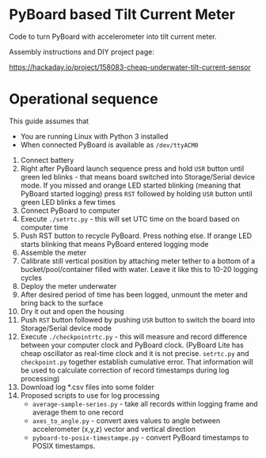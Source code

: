 # PyBoard based Tilt Current Meter
Code to turn PyBoard with accelerometer into tilt current meter.

Assembly instructions and DIY project page: 

https://hackaday.io/project/158083-cheap-underwater-tilt-current-sensor

# Operational sequence
This guide assumes that
* You are running Linux with Python 3 installed
* When connected PyBoard is available as `/dev/ttyACM0`

1. Connect battery
2. Right after PyBoard launch sequence press and hold `USR` button until green 
led blinks - that means board switched into Storage/Serial device mode. If you missed
and orange LED started blinking (meaning that PyBoard started logging) press `RST` followed
by holding `USR` button until green LED blinks a few times
3. Connect PyBoard to computer
4. Execute `./setrtc.py` - this will set UTC time on the board based on computer time
5. Push RST button to recycle PyBoard. Press nothing else. If orange LED starts blinking
that means PyBoard entered logging mode
6. Assemble the meter
7. Calibrate still vertical position by attaching meter tether to a bottom of a 
bucket/pool/container filled with water. Leave it like this to 10-20 logging cycles
8. Deploy the meter underwater
9. After desired period of time has been logged, unmount the meter and bring back to the 
surface
10. Dry it out and open the housing
11. Push `RST` button followed by pushing `USR` button to switch the board into 
Storage/Serial device mode
12. Execute `./checkpointrtc.py` - this will measure and record difference between your 
computer clock and PyBoard clock. (PyBoard Lite has cheap oscillator as real-time clock 
and it is not precise. `setrtc.py` and `checkpoint.py` together establish cumulative error.
That information will be used to calculate correction of record timestamps during log 
processing)
13. Download log *.csv files into some folder
14. Proposed scripts to use for log processing
    * `average-sample-series.py` - take all records within logging frame and average them 
    to one record
    * `axes_to_angle.py` - convert axes values to angle between accelerometer (x,y,z) vector 
    and vertical direction
    * `pyboard-to-posix-timestampe.py` - convert PyBoard timestamps to POSIX timestamps.